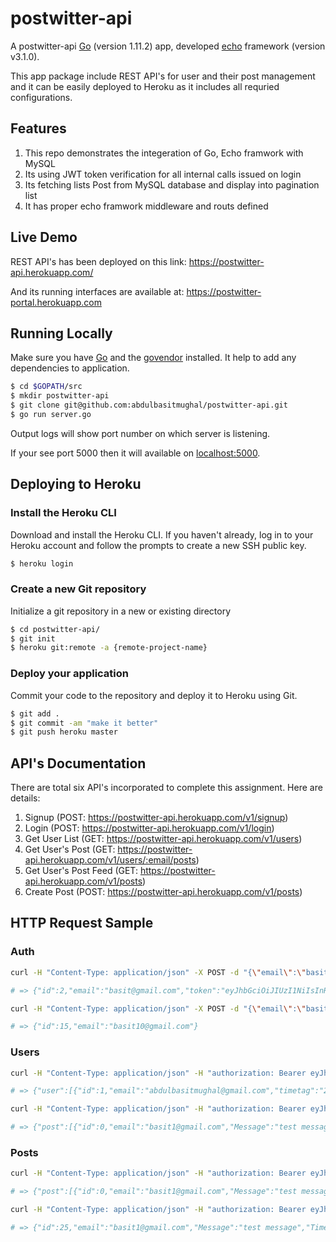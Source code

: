 
# postwitter-api

A postwitter-api [Go](https://golang.org/) (version 1.11.2) app, developed [echo](github.com/labstack/echo) framework (version v3.1.0). 

This app package include REST API's for user and their post management and it can be easily deployed to Heroku as it includes all requried configurations.

## Features

1. This repo demonstrates the integeration of Go, Echo framwork with MySQL
2. Its using JWT token verification for all internal calls issued on login
3. Its fetching lists Post from MySQL database and display into pagination list
4. It has proper echo framwork middleware and routs defined

## Live Demo

REST API's has been deployed on this link:
https://postwitter-api.herokuapp.com/

And its running interfaces are available at:
https://postwitter-portal.herokuapp.com

## Running Locally

Make sure you have [Go](http://golang.org/doc/install) and the [govendor](https://github.com/kardianos/govendor) installed. It help to add any dependencies to application.

```sh
$ cd $GOPATH/src
$ mkdir postwitter-api
$ git clone git@github.com:abdulbasitmughal/postwitter-api.git
$ go run server.go
```
Output logs will show port number on which server is listening. 

If your see port 5000 then it will available on [localhost:5000](http://localhost:5000/).

## Deploying to Heroku

### Install the Heroku CLI
Download and install the Heroku CLI. If you haven't already, log in to your Heroku account and follow the prompts to create a new SSH public key.

```sh
$ heroku login
```
### Create a new Git repository
Initialize a git repository in a new or existing directory

```sh
$ cd postwitter-api/
$ git init
$ heroku git:remote -a {remote-project-name}
```
### Deploy your application
Commit your code to the repository and deploy it to Heroku using Git.

```sh
$ git add .
$ git commit -am "make it better"
$ git push heroku master
```

## API's Documentation

There are total six API's incorporated to complete this assignment. Here are details:
1. Signup (POST: https://postwitter-api.herokuapp.com/v1/signup)
2. Login (POST: https://postwitter-api.herokuapp.com/v1/login)
3. Get User List (GET: https://postwitter-api.herokuapp.com/v1/users)
4. Get User's Post (GET: https://postwitter-api.herokuapp.com/v1/users/:email/posts)
5. Get User's Post Feed (GET: https://postwitter-api.herokuapp.com/v1/posts)
6. Create Post (POST: https://postwitter-api.herokuapp.com/v1/posts)

## HTTP Request Sample

### Auth

```bash
curl -H "Content-Type: application/json" -X POST -d "{\"email\":\"basit@gmail.com\",\"password\":\"123\"}" "http://localhost:54353/v1/login"

# => {"id":2,"email":"basit@gmail.com","token":"eyJhbGciOiJIUzI1NiIsInRasdfCJ9.eyJlbWFpbCI6ImJhc2l0QGdtYWlsLmNvbSIsImV4cCI6MTU0MjYwNDAwOH0.uGRPdwxn4-7NzL1f9XOCr-v5sQySzSvwN78M9jGh6ZY","timetag":"2018-11-13 20:55:20"}

curl -H "Content-Type: application/json" -X POST -d "{\"email\":\"basit10@gmail.com\",\"password\":\"asdf\"}" "http://localhost:54353/v1/signup"

# => {"id":15,"email":"basit10@gmail.com"}

```

### Users

```bash
curl -H "Content-Type: application/json" -H "authorization: Bearer eyJhbGciOiJIUzI1NiIsInR5cCI6IkpXVCJ9.eyJlbWFpbCI6ImJhc2l0MUBnbWFpbC5jb20iLCJleHAiOjE1NDI1MTMwMjB9.TnxeVIhuVfpaD6d46tAVBsqVs3vx9PVmL6ExMvXiqug"  -X GET "http://localhost:55625/v1/users"

# => {"user":[{"id":1,"email":"abdulbasitmughal@gmail.com","timetag":"2018-11-13 20:54:40"}]}

curl -H "Content-Type: application/json" -H "authorization: Bearer eyJhbGciOiJIUzI1NiIsInR5cCI6IkpXVCJ9.eyJlbWFpbCI6ImJhc2l0MUBnbWFpbC5jb20iLCJleHAiOjE1NDI1MTMwMjB9.TnxeVIhuVfpaD6d46tAVBsqVs3vx9PVmL6ExMvXiqug"  -X GET "http://localhost:55625/v1/users/basit1@gmail.com/posts?limit=5&page=1"

# => {"post":[{"id":0,"email":"basit1@gmail.com","Message":"test message1","TimeTag":"2018-11-16 09:33:34"},{"id":0,"email":"basit1@gmail.com","Message":"test message1","TimeTag":"2018-11-16 09:23:00"}]}

```

### Posts

```bash
curl -H "Content-Type: application/json" -H "authorization: Bearer eyJhbGciOiJIUzI1NiIsInR5cCI6IkpXVCJ9.eyJlbWFpbCI6ImJhc2l0MUBnbWFpbC5jb20iLCJleHAiOjE1NDI1MTMwMjB9.TnxeVIhuVfpaD6d46tAVBsqVs3vx9PVmL6ExMvXiqug"  -X GET "http://localhost:55625/v1/posts?page=1&limit=2"

# => {"post":[{"id":0,"email":"basit1@gmail.com","Message":"test message1","TimeTag":"2018-11-16 09:33:34"},{"id":0,"email":"basit1@gmail.com","Message":"test message1","TimeTag":"2018-11-16 09:23:00"}]}

curl -H "Content-Type: application/json" -H "authorization: Bearer eyJhbGciOiJIUzI1NiIsInR5cCI6IkpXVCJ9.eyJlbWFpbCI6ImJhc2l0MUBnbWFpbC5jb20iLCJleHAiOjE1NDI1MTMwMjB9.TnxeVIhuVfpaD6d46tAVBsqVs3vx9PVmL6ExMvXiqug" -X POST -d "{\"message\":\"test message\"}" "http://localhost:55625/v1/posts"

# => {"id":25,"email":"basit1@gmail.com","Message":"test message","TimeTag":"2018-11-16 10:21:36"}

```

